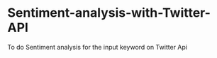 # Sentiment-analysis-with-Twitter-API
To do Sentiment analysis for the input keyword on Twitter Api
